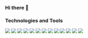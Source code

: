 ### Hi there 👋

<!--
**MarcoMihaiCondrache/MarcoMihaiCondrache** is a ✨ _special_ ✨ repository because its `README.md` (this file) appears on your GitHub profile.

Here are some ideas to get you started:

- 🔭 I’m currently working on ...
- 🌱 I’m currently learning ...
- 👯 I’m looking to collaborate on ...
- 🤔 I’m looking for help with ...
- 💬 Ask me about ...
- 📫 How to reach me: ...
- 😄 Pronouns: ...
- ⚡ Fun fact: ...
-->

### Technologies and Tools

![](https://img.shields.io/badge/OS-Windows-informational?style=flat&logo=Windows&logoColor=white&color=ea421c)
![](https://img.shields.io/badge/OS-Linux-informational?style=flat&logo=Linux&logoColor=white&color=ea421c)
![](https://img.shields.io/badge/OS-MacOS-informational?style=flat&logo=MacOS&logoColor=white&color=ea421c)
![](https://img.shields.io/badge/IDE-IntelliJ-informational?style=flat&logo=IntelliJ-IDEA&logoColor=white&color=ea421c)
![](https://img.shields.io/badge/IDE-WebStorm-informational?style=flat&logo=WebStorm&logoColor=white&color=ea421c)
![](https://img.shields.io/badge/IDE-CLion-informational?style=flat&logo=CLion&logoColor=white&color=ea421c)
![](https://img.shields.io/badge/IDE-PyCharm-informational?style=flat&logo=PyCharm&logoColor=white&color=ea421c)
![](https://img.shields.io/badge/Code-Javascript-informational?style=flat&logo=Javascript&logoColor=white&color=ea421c)
![](https://img.shields.io/badge/Code-Dart-informational?style=flat&logo=Dart&logoColor=white&color=ea421c)
![](https://img.shields.io/badge/Code-Python-informational?style=flat&logo=Python&logoColor=white&color=ea421c)
![](https://img.shields.io/badge/Code-C-informational?style=flat&logo=C&logoColor=white&color=ea421c)
![](https://img.shields.io/badge/Code-Java-informational?style=flat&logo=Java&logoColor=white&color=ea421c)
![](https://img.shields.io/badge/Code-PHP-informational?style=flat&logo=PHP&logoColor=white&color=ea421c)
